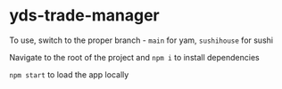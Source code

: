 # yds-trade-manager

To use, switch to the proper branch - `main` for yam, `sushihouse` for sushi

Navigate to the root of the project and `npm i` to install dependencies

`npm start` to load the app locally
